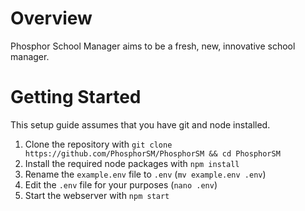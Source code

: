 # Overview
Phosphor School Manager aims to be a fresh, new, innovative school manager.
# Getting Started
This setup guide assumes that you have git and node installed.

1. Clone the repository with `git clone https://github.com/PhosphorSM/PhosphorSM && cd PhosphorSM`
2. Install the required node packages with `npm install`
3. Rename the `example.env` file to `.env` (`mv example.env .env`)
4. Edit the `.env` file for your purposes (`nano .env`)
5. Start the webserver with `npm start`
